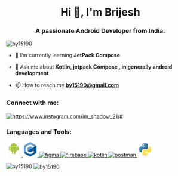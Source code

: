 <h1 align="center">Hi 👋, I'm Brijesh</h1>
<h3 align="center">A passionate Android Developer from India.</h3>

<p align="left"> <img src="https://komarev.com/ghpvc/?username=by15190&label=Profile%20views&color=0e75b6&style=flat" alt="by15190" /> </p>

- 🌱 I’m currently learning **JetPack Compose**

- 💬 Ask me about **Kotlin, jetpack Compose , in generally android development**

- 📫 How to reach me **by15190@gmail.com**

<h3 align="left">Connect with me:</h3>
<p align="left">
<a href="https://instagram.com/https://www.instagram.com/im_shadow_21/#" target="blank"><img align="center" src="https://raw.githubusercontent.com/rahuldkjain/github-profile-readme-generator/master/src/images/icons/Social/instagram.svg" alt="https://www.instagram.com/im_shadow_21/#" height="30" width="40" /></a>
</p>

<h3 align="left">Languages and Tools:</h3>
<p align="left"> <a href="https://developer.android.com" target="_blank" rel="noreferrer"> <img src="https://raw.githubusercontent.com/devicons/devicon/master/icons/android/android-original-wordmark.svg" alt="android" width="40" height="40"/> </a> <a href="https://www.cprogramming.com/" target="_blank" rel="noreferrer"> <img src="https://raw.githubusercontent.com/devicons/devicon/master/icons/c/c-original.svg" alt="c" width="40" height="40"/> </a> <a href="https://www.figma.com/" target="_blank" rel="noreferrer"> <img src="https://www.vectorlogo.zone/logos/figma/figma-icon.svg" alt="figma" width="40" height="40"/> </a> <a href="https://firebase.google.com/" target="_blank" rel="noreferrer"> <img src="https://www.vectorlogo.zone/logos/firebase/firebase-icon.svg" alt="firebase" width="40" height="40"/> </a> <a href="https://kotlinlang.org" target="_blank" rel="noreferrer"> <img src="https://www.vectorlogo.zone/logos/kotlinlang/kotlinlang-icon.svg" alt="kotlin" width="40" height="40"/> </a> <a href="https://postman.com" target="_blank" rel="noreferrer"> <img src="https://www.vectorlogo.zone/logos/getpostman/getpostman-icon.svg" alt="postman" width="40" height="40"/> </a> <a href="https://www.python.org" target="_blank" rel="noreferrer"> <img src="https://raw.githubusercontent.com/devicons/devicon/master/icons/python/python-original.svg" alt="python" width="40" height="40"/> </a> </p>

<p><img align="left" src="https://github-readme-stats.vercel.app/api/top-langs?username=by15190&show_icons=true&locale=en&layout=compact" alt="by15190" /></p>

<p>&nbsp;<img align="center" src="https://github-readme-stats.vercel.app/api?username=by15190&show_icons=true&locale=en" alt="by15190" /></p>
